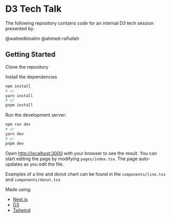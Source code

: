 # D3 Tech Talk

The following repository contains code for an internal D3 tech session presented by:

@waleedbinalim
@ahmed-rafiullah

## Getting Started

Clone the repository

Install the dependencies

```bash
npm install
# or
yarn install
# or
pnpm install
```

Run the development server:

```bash
npm run dev
# or
yarn dev
# or
pnpm dev
```

Open [http://localhost:3000](http://localhost:3000) with your browser to see the result. You can start editing the page by modifying `pages/index.tsx`. The page auto-updates as you edit the file.

Examples of a line and donut chart can be found in the `components/line.tsx` and `components/donut.tsx`

Made using:

- [Next.js](https://nextjs.org/)
- [D3](https://d3js.org/)
- [Tailwind](https://tailwindcss.com/)
